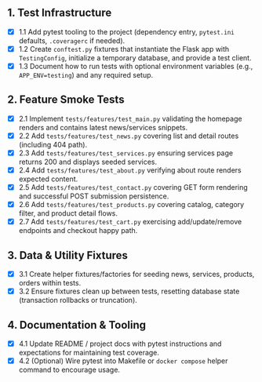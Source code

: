 ## 1. Test Infrastructure
- [x] 1.1 Add pytest tooling to the project (dependency entry, `pytest.ini` defaults, `.coveragerc` if needed).
- [x] 1.2 Create `conftest.py` fixtures that instantiate the Flask app with `TestingConfig`, initialize a temporary database, and provide a test client.
- [x] 1.3 Document how to run tests with optional environment variables (e.g., `APP_ENV=testing`) and any required setup.

## 2. Feature Smoke Tests
- [x] 2.1 Implement `tests/features/test_main.py` validating the homepage renders and contains latest news/services snippets.
- [x] 2.2 Add `tests/features/test_news.py` covering list and detail routes (including 404 path).
- [x] 2.3 Add `tests/features/test_services.py` ensuring services page returns 200 and displays seeded services.
- [x] 2.4 Add `tests/features/test_about.py` verifying about route renders expected content.
- [x] 2.5 Add `tests/features/test_contact.py` covering GET form rendering and successful POST submission persistence.
- [x] 2.6 Add `tests/features/test_products.py` covering catalog, category filter, and product detail flows.
- [x] 2.7 Add `tests/features/test_cart.py` exercising add/update/remove endpoints and checkout happy path.

## 3. Data & Utility Fixtures
- [x] 3.1 Create helper fixtures/factories for seeding news, services, products, orders within tests.
- [x] 3.2 Ensure fixtures clean up between tests, resetting database state (transaction rollbacks or truncation).

## 4. Documentation & Tooling
- [x] 4.1 Update README / project docs with pytest instructions and expectations for maintaining test coverage.
- [x] 4.2 (Optional) Wire pytest into Makefile or `docker compose` helper command to encourage usage.
